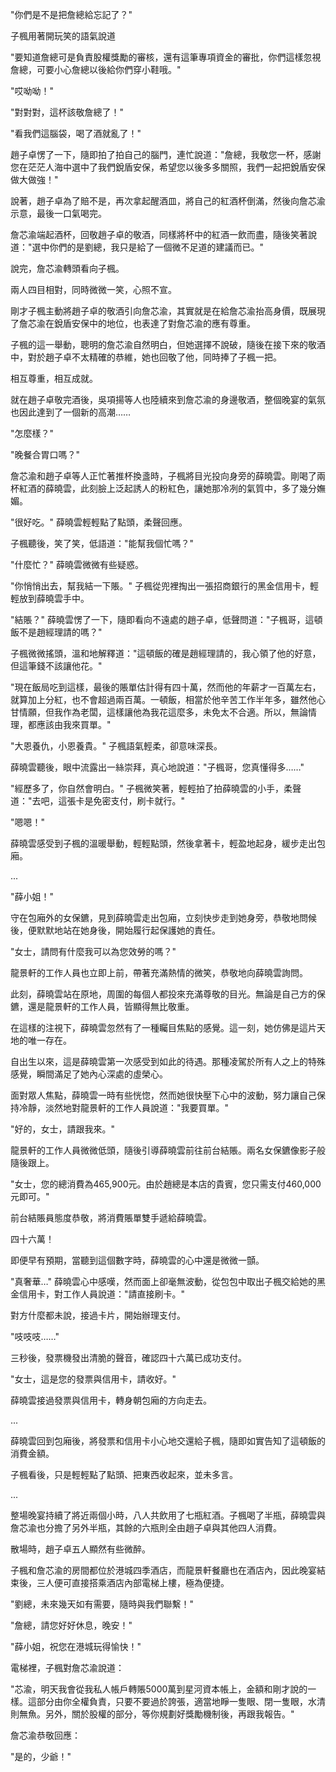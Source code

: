 "你們是不是把詹總給忘記了？" 

子楓用著開玩笑的語氣說道

"要知道詹總可是負責股權獎勵的審核，還有這筆專項資金的審批，你們這樣忽視詹總，可要小心詹總以後給你們穿小鞋哦。"

"哎呦呦！"

"對對對，這杯該敬詹總了！"

"看我們這腦袋，喝了酒就亂了！"

趙子卓愣了一下，隨即拍了拍自己的腦門，連忙說道："詹總，我敬您一杯，感謝您在茫茫人海中選中了我們銳盾安保，希望您以後多多關照，我們一起把銳盾安保做大做強！"

說著，趙子卓為了賠不是，再次拿起醒酒皿，將自己的紅酒杯倒滿，然後向詹芯渝示意，最後一口氣喝完。

詹芯渝端起酒杯，回敬趙子卓的敬酒，同樣將杯中的紅酒一飲而盡，隨後笑著說道："選中你們的是劉總，我只是給了一個微不足道的建議而已。"

說完，詹芯渝轉頭看向子楓。

兩人四目相對，同時微微一笑，心照不宣。

剛才子楓主動將趙子卓的敬酒引向詹芯渝，其實就是在給詹芯渝抬高身價，既展現了詹芯渝在銳盾安保中的地位，也表達了對詹芯渝的應有尊重。

子楓的這一舉動，聰明的詹芯渝自然明白，但她選擇不說破，隨後在接下來的敬酒中，對於趙子卓不太精確的恭維，她也回敬了他，同時捧了子楓一把。

相互尊重，相互成就。

就在趙子卓敬完酒後，吳項揚等人也陸續來到詹芯渝的身邊敬酒，整個晚宴的氣氛也因此達到了一個新的高潮……

"怎麼樣？"

"晚餐合胃口嗎？"

詹芯渝和趙子卓等人正忙著推杯換盞時，子楓將目光投向身旁的薛曉雲。剛喝了兩杯紅酒的薛曉雲，此刻臉上泛起誘人的粉紅色，讓她那冷冽的氣質中，多了幾分嫵媚。

"很好吃。" 薛曉雲輕輕點了點頭，柔聲回應。

子楓聽後，笑了笑，低語道："能幫我個忙嗎？"

"什麼忙？" 薛曉雲微微有些疑惑。

"你悄悄出去，幫我結一下賬。" 子楓從兜裡掏出一張招商銀行的黑金信用卡，輕輕放到薛曉雲手中。

"結賬？" 薛曉雲愣了一下，隨即看向不遠處的趙子卓，低聲問道："子楓哥，這頓飯不是趙經理請的嗎？"

子楓微微搖頭，溫和地解釋道："這頓飯的確是趙經理請的，我心領了他的好意，但這筆錢不該讓他花。"

"現在飯局吃到這樣，最後的賬單估計得有四十萬，然而他的年薪才一百萬左右，就算加上分紅，也不會超過兩百萬。一頓飯，相當於他辛苦工作半年多，雖然他心甘情願，但我作為老闆，這樣讓他為我花這麼多，未免太不合適。所以，無論情理，都應該由我來買單。"

"大恩養仇，小恩養貴。" 子楓語氣輕柔，卻意味深長。

薛曉雲聽後，眼中流露出一絲崇拜，真心地說道："子楓哥，您真懂得多……"

"經歷多了，你自然會明白。" 子楓微笑著，輕輕拍了拍薛曉雲的小手，柔聲道："去吧，這張卡是免密支付，刷卡就行。"

"嗯嗯！"

薛曉雲感受到子楓的溫暖舉動，輕輕點頭，然後拿著卡，輕盈地起身，緩步走出包廂。

...

"薛小姐！"

守在包廂外的女保鑣，見到薛曉雲走出包廂，立刻快步走到她身旁，恭敬地問候後，便默默地站在她身後，開始履行起保護她的責任。

"女士，請問有什麼我可以為您效勞的嗎？"

龍景軒的工作人員也立即上前，帶著充滿熱情的微笑，恭敬地向薛曉雲詢問。

此刻，薛曉雲站在原地，周圍的每個人都投來充滿尊敬的目光。無論是自己方的保鑣，還是龍景軒的工作人員，皆顯得無比敬重。

在這樣的注視下，薛曉雲忽然有了一種矚目焦點的感覺。這一刻，她仿佛是這片天地的唯一存在。

自出生以來，這是薛曉雲第一次感受到如此的待遇。那種凌駕於所有人之上的特殊感覺，瞬間滿足了她內心深處的虛榮心。

面對眾人焦點，薛曉雲一時有些恍惚，然而她很快壓下心中的波動，努力讓自己保持冷靜，淡然地對龍景軒的工作人員說道："我要買單。"

"好的，女士，請跟我來。"

龍景軒的工作人員微微低頭，隨後引導薛曉雲前往前台結賬。兩名女保鑣像影子般隨後跟上。

"女士，您的總消費為465,900元。由於趙總是本店的貴賓，您只需支付460,000元即可。"

前台結賬員態度恭敬，將消費賬單雙手遞給薛曉雲。

四十六萬！

即便早有預期，當聽到這個數字時，薛曉雲的心中還是微微一顫。

"真奢華…" 薛曉雲心中感嘆，然而面上卻毫無波動，從包包中取出子楓交給她的黑金信用卡，對工作人員說道："請直接刷卡。"

對方什麼都未說，接過卡片，開始辦理支付。

"吱吱吱……" 

三秒後，發票機發出清脆的聲音，確認四十六萬已成功支付。

"女士，這是您的發票與信用卡，請收好。" 

薛曉雲接過發票與信用卡，轉身朝包廂的方向走去。

...

薛曉雲回到包廂後，將發票和信用卡小心地交還給子楓，隨即如實告知了這頓飯的消費金額。

子楓看後，只是輕輕點了點頭、把東西收起來，並未多言。

...

整場晚宴持續了將近兩個小時，八人共飲用了七瓶紅酒。子楓喝了半瓶，薛曉雲與詹芯渝也分擔了另外半瓶，其餘的六瓶則全由趙子卓與其他四人消費。

散場時，趙子卓五人顯然有些微醉。

子楓和詹芯渝的房間都位於港城四季酒店，而龍景軒餐廳也在酒店內，因此晚宴結束後，三人便可直接搭乘酒店內部電梯上樓，極為便捷。

"劉總，未來幾天如有需要，隨時與我們聯繫！"

"詹總，請您好好休息，晚安！"

"薛小姐，祝您在港城玩得愉快！"

電梯裡，子楓對詹芯渝說道：

"芯渝，明天我會從我私人帳戶轉賬5000萬到星河資本帳上，金額和剛才說的一樣。這部分由你全權負責，只要不要過於誇張，適當地睜一隻眼、閉一隻眼，水清則無魚。另外，關於股權的部分，等你規劃好獎勵機制後，再跟我報告。"

詹芯渝恭敬回應：

"是的，少爺！"